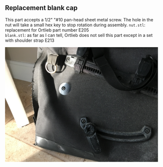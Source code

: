 ## Replacement blank cap
This part accepts a 1/2" "#10 pan-head sheet metal screw. The hole in the nut will take a small hex 
key to stop rotation during assembly.
`nut.stl`: replacement for Ortlieb part number E205  
`blank.stl`: as far as I can tell, Ortlieb does not sell this part except in a set with shoulder strap E213

![demonstration](C93B17BC-6158-453C-81AD-2D2295B1B56C.jpeg)